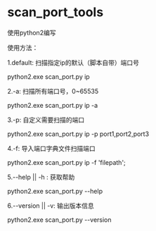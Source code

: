 # scan_port_tools
使用python2编写

使用方法：

1.default: 扫描指定ip的默认（脚本自带）端口号

python2.exe scan_port.py ip

2.-a:
扫描所有端口号，0~65535

python2.exe scan_port.py ip -a

3.-p:
自定义需要扫描的端口

python2.exe scan_port.py ip -p port1,port2,port3
    
4.-f:
导入端口字典文件扫描端口

python2.exe scan_port.py ip -f 'filepath';
    
5.--help || -h :
获取帮助

python2.exe scan_port.py --help

6.--version || -v:
输出版本信息

python2.exe scan_port.py --version
